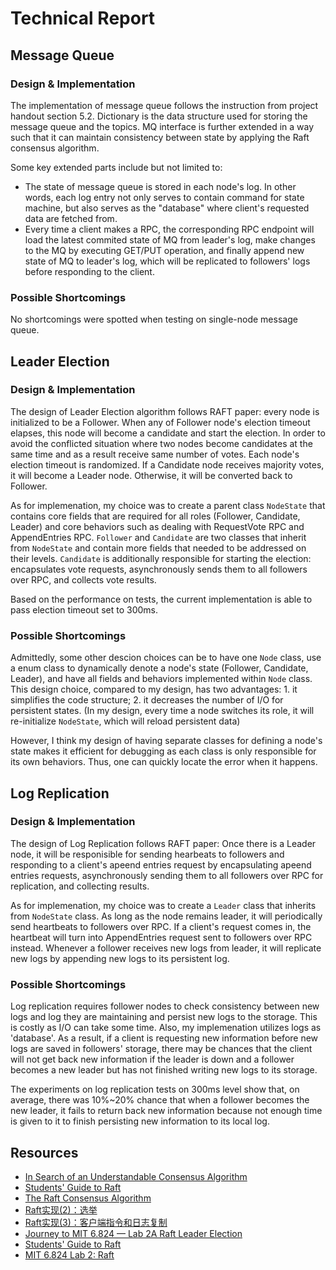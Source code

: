 # Technical Report

## Message Queue
### Design & Implementation
The implementation of message queue follows the instruction from project handout section 5.2. Dictionary is the data structure used for storing the message queue and the topics. MQ interface is further extended in a way such that it can maintain consistency between state by applying the Raft consensus algorithm.

Some key extended parts include but not limited to:
- The state of message queue is stored in each node's log. In other words, each log entry not only serves to contain command for state machine, but also serves as the "database" where client's requested data are fetched from.
- Every time a client makes a RPC, the corresponding RPC endpoint will load the latest commited state of MQ from leader's log, make changes to the MQ by executing GET/PUT operation, and finally append new state of MQ to leader's log, which will be replicated to followers' logs before responding to the client.

### Possible Shortcomings

No shortcomings were spotted when testing on single-node message queue.


## Leader Election
### Design & Implementation

The design of Leader Election algorithm follows RAFT paper: every node is initialized to be a Follower. When any of Follower node's election timeout elapses, this node will become a candidate and start the election. In order to avoid the conflicted situation where two nodes become candidates at the same time and as a result receive same number of votes. Each node's election timeout is randomized. If a Candidate node receives majority votes, it will become a Leader node. Otherwise, it will be converted back to Follower.

As for implemenation, my choice was to create a parent class `NodeState` that contains core fields that are required for all roles (Follower, Candidate, Leader) and core behaviors such as dealing with RequestVote RPC and AppendEntries RPC. `Follower` and `Candidate` are two classes that inherit from `NodeState` and contain more fields that needed to be addressed on their levels. `Candidate` is additionally responsible for starting the election: encapsulates vote requests, asynchronously sends them to all followers over RPC, and collects vote results.

Based on the performance on tests, the current implementation is able to pass election timeout set to 300ms.

### Possible Shortcomings

Admittedly, some other descion choices can be to have one `Node` class, use a enum class to dynamically denote a node's state (Follower, Candidate, Leader), and have all fields and behaviors implemented within `Node` class. This design choice, compared to my design, has two advantages: 1. it simplifies the code structure; 2. it decreases the number of I/O for persistent states. (In my design, every time a node switches its role, it will re-initialize `NodeState`, which will reload persistent data)

However, I think my design of having separate classes for defining a node's state makes it efficient for debugging as each class is only responsible for its own behaviors. Thus, one can quickly locate the error when it happens. 


## Log Replication
### Design & Implementation

The design of Log Replication follows RAFT paper: Once there is a Leader node, it will be responisible for sending hearbeats to followers and responding to a client's apeend entries request by encapsulating apeend entries requests, asynchronously sending them to all followers over RPC for replication, and collecting results.

As for implemenation, my choice was to create a `Leader` class that inherits from `NodeState` class. As long as the node remains leader, it will periodically send heartbeats to followers over RPC. If a client's request comes in, the heartbeat will turn into AppendEntries request sent to followers over RPC instead. Whenever a follower receives new logs from leader, it will replicate new logs by appending new logs to its persistent log.

### Possible Shortcomings

Log replication requires follower nodes to check consistency between new logs and log they are maintaining and persist new logs to the storage. This is costly as I/O can take some time. Also, my implemenation utilizes logs as 'database'. As a result, if a client is requesting new information before new logs are saved in followers' storage, there may be chances that the client will not get back new information if the leader is down and a follower becomes a new leader but has not finished writing new logs to its storage.

The experiments on log replication tests on 300ms level show that, on average, there was 10%~20% chance that when a follower becomes the new leader, it fails to return back new information because not enough time is given to it to finish persisting new information to its local log. 


## Resources
- [In Search of an Understandable Consensus Algorithm](https://raft.github.io/raft.pdf)
- [Students' Guide to Raft](https://thesquareplanet.com/blog/students-guide-to-raft/)
- [The Raft Consensus Algorithm](https://raft.github.io/)
- [Raft实现(2)：选举](https://www.jianshu.com/p/ccf9b8d3633d)
- [Raft实现(3)：客户端指令和日志复制](https://www.jianshu.com/p/b9a760c7d64b)
- [Journey to MIT 6.824 — Lab 2A Raft Leader Election](https://medium.com/codex/journey-to-mit-6-824-lab-2a-raft-leader-election-974087a55740)
- [Students' Guide to Raft](https://thesquareplanet.com/blog/students-guide-to-raft/)
- [MIT 6.824 Lab 2: Raft](http://nil.csail.mit.edu/6.824/2020/labs/lab-raft.html)
